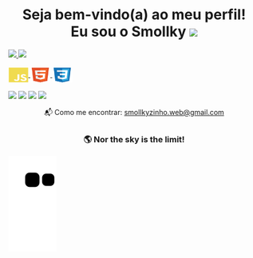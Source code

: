 <h1 align='center'>
Seja bem-vindo(a) ao meu perfil! <br>
 Eu sou o Smollky <img src="https://raw.githubusercontent.com/iampavangandhi/iampavangandhi/master/gifs/Hi.gif" width="30px">
</h1>

 <div>
  <a href="https://github.com/Smollky7">
  <img height="170em" src="https://github-readme-stats.vercel.app/api?username=Smollky7&show_icons=true&theme=onedark&include_all_commits=true&count_private=true"/>
  <img height="170em" src="https://github-readme-stats.vercel.app/api/top-langs/?username=Smollky7&layout=compact&langs_count=7&theme=onedark"/>
</div>
<div style="display: inline_block" ><br>
  <img align="center" alt="Rafa-Js" height="30" width="40" src="https://raw.githubusercontent.com/devicons/devicon/master/icons/javascript/javascript-plain.svg">
  <img align="center" alt="Rafa-HTML" height="30" width="40" src="https://raw.githubusercontent.com/devicons/devicon/master/icons/html5/html5-original.svg">
  <img align="center" alt="Rafa-CSS" height="30" width="40" src="https://raw.githubusercontent.com/devicons/devicon/master/icons/css3/css3-original.svg">
</div>
 <br>
<div>
  <a href="https://instagram.com/smollky7" target="_blank"><img src="https://img.shields.io/badge/Instagram-E4405F?style=for-the-badge&logo=instagram&logoColor=white" target="_blank"></a>
  <a href="https://twitter.com/Smollky7" target="_blank"><img src="https://img.shields.io/badge/Twitter-1DA1F2?style=for-the-badge&logo=twitter&logoColor=white" target="_blank"></a>
  <a href="https://open.spotify.com/user/3yd0h5mhvxz26lnaronbydwgv?si=rdzptMbYTuORYMA89iyT4Q" target="_blank"><img src="https://img.shields.io/badge/Spotify-1ED760?&style=for-the-badge&logo=spotify&logoColor=white" target="_blank"></a>
<a href="https://discord.gg/nucdu6WPxf" target="_blank"><img src="https://img.shields.io/badge/Discord-7289DA?style=for-the-badge&logo=discord&logoColor=white" target="_blank"></a>
</div>
 
 <p align='center'>
  📬 Como me encontrar: <a href='mailto:smollkyzinho.web@gmail.com'>smollkyzinho.web@gmail.com</a>
</p>
 
 ##
 
<h3 align='center'>
  🌎 Nor the sky is the limit!
</h3>

  ![Snake animation](https://github.com/Smollky7/Smollky7/blob/output/github-contribution-grid-snake.svg)
